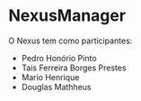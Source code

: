 # NexusManager
O Nexus tem como participantes:
 - Pedro Honório Pinto
 - Tais Ferreira Borges Prestes
 - Mario Henrique
 - Douglas Mathheus
